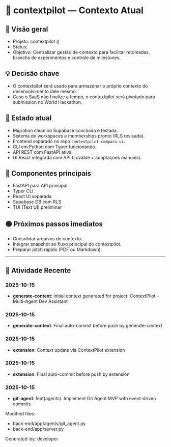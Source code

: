 # 📄 contextpilot — Contexto Atual

## 🎯 Visão geral
- Projeto: contextpilot ()
- Status: 
- Objetivo: Centralizar gestão de contexto para facilitar retomadas, branchs de experimentos e controle de milestones.

## 💡 Decisão chave
- O contextpilot será usado para armazenar o próprio contexto do desenvolvimento dele mesmo.
- Caso o SaaS não finalize a tempo, o contextpilot será pivotado para submission no World Hackathon.

## 🚀 Estado atual
- Migration clean no Supabase concluída e testada.
- Sistema de workspaces e memberships pronto (RLS revisada).
- Frontend separado no repo `contextpilot-compass-ui`.
- CLI em Python com Typer funcionando.
- API REST com FastAPI ativa.
- UI React integrada com API (Lovable + adaptações manuais).

## 🧩 Componentes principais
- FastAPI para API principal
- Typer CLI
- React UI separada
- Supabase DB com RLS
- TUI (Text UI) preliminar

## 🟢 Próximos passos imediatos
- Consolidar arquivos de contexto.
- Integrar snapshot ao fluxo principal do contextpilot.
- Preparar pitch rápido (PDF ou Markdown).

---

<!-- Auto-update by agent 'generate-context' at 2025-10-15T00:56:35.241949+00:00 -->


## 🚀 Atividade Recente


### 2025-10-15
- **generate-context**: Initial context generated for project: ContextPilot - Multi-Agent Dev Assistant


### 2025-10-15
- **generate-context**: Final auto-commit before push by generate-context

<!-- Auto-update by agent 'extension' at 2025-10-15T01:20:13.801981+00:00 -->


### 2025-10-15
- **extension**: Context update via ContextPilot extension


### 2025-10-15
- **extension**: Final auto-commit before push by extension

<!-- Auto-update by agent 'git-agent' at 2025-10-15T01:27:35.536645+00:00 -->


### 2025-10-15
- **git-agent**: feat(agents): Implement Git Agent MVP with event-driven commits

Modified files:
- back-end/app/agents/git_agent.py
- back-end/app/server.py

Generated-by: developer
